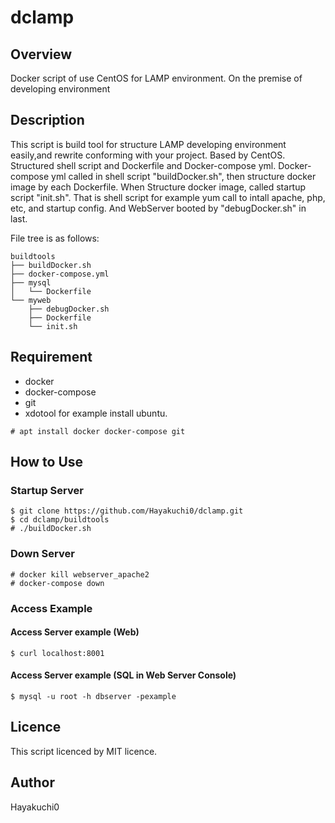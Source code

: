 dclamp
====

## Overview
Docker script of use CentOS for LAMP environment.
On the premise of developing environment

## Description
This script is build tool for structure LAMP developing environment easily,and rewrite conforming with your project.
Based by CentOS.
Structured shell script and Dockerfile and Docker-compose yml.
Docker-compose yml called in shell script "buildDocker.sh", then structure docker image by each Dockerfile.
When Structure docker image, called startup script "init.sh". That is shell script for example yum call to intall apache, php, etc, and startup config. And WebServer booted by "debugDocker.sh" in last.

File tree is as follows:
```
buildtools
├── buildDocker.sh
├── docker-compose.yml
├── mysql
│   └── Dockerfile
└── myweb
    ├── debugDocker.sh
    ├── Dockerfile
    └── init.sh
```

## Requirement
* docker
* docker-compose
* git
* xdotool
for example install ubuntu.

```
# apt install docker docker-compose git
```

## How to Use

### Startup Server

```
$ git clone https://github.com/Hayakuchi0/dclamp.git
$ cd dclamp/buildtools
# ./buildDocker.sh
```


### Down Server

```
# docker kill webserver_apache2
# docker-compose down
```


### Access Example

#### Access Server example  (Web)

```
$ curl localhost:8001
```

#### Access Server example (SQL in Web Server Console)

```
$ mysql -u root -h dbserver -pexample
```

## Licence
This script licenced by MIT licence.

## Author
Hayakuchi0
